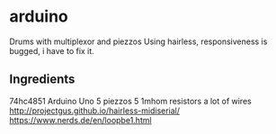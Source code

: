 # arduino
Drums with multiplexor and piezzos
Using hairless, responsiveness is bugged, i have to fix it.


Ingredients
--------------
74hc4851
Arduino Uno
5 piezzos
5 1mhom resistors
a lot of wires
http://projectgus.github.io/hairless-midiserial/
https://www.nerds.de/en/loopbe1.html
